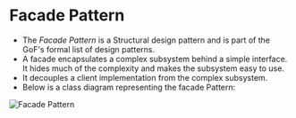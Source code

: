 # Facade Pattern

* The *Facade Pattern* is a Structural design pattern and is part of the GoF's formal list of design patterns.
* A facade encapsulates a complex subsystem behind a simple interface. It hides much of the complexity and makes the subsystem easy to use.
* It decouples a client implementation from the complex subsystem.
* Below is a class diagram representing the facade Pattern:

![Facade Pattern](https://user-images.githubusercontent.com/73529297/140041495-d3244f04-2493-4c10-b564-b177a7eaa372.jpg)